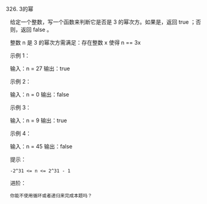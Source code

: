 326. 3的幂

给定一个整数，写一个函数来判断它是否是 3 的幂次方。如果是，返回 true ；否则，返回 false 。

整数 n 是 3 的幂次方需满足：存在整数 x 使得 n == 3x

 

示例 1：

输入：n = 27
输出：true

示例 2：

输入：n = 0
输出：false

示例 3：

输入：n = 9
输出：true

示例 4：

输入：n = 45
输出：false

 

提示：

    -2^31 <= n <= 2^31 - 1

 

进阶：

    你能不使用循环或者递归来完成本题吗？

